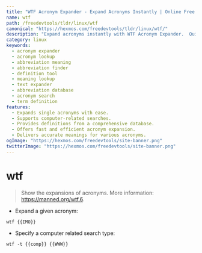 ```yaml
---
title: "WTF Acronym Expander - Expand Acronyms Instantly | Online Free DevTools by Hexmos"
name: wtf
path: /freedevtools/tldr/linux/wtf
canonical: "https://hexmos.com/freedevtools/tldr/linux/wtf/"
description: "Expand acronyms instantly with WTF Acronym Expander.  Quickly find meanings and definitions for abbreviations. Free online tool, no registration required."
category: linux
keywords:
  - acronym expander
  - acronym lookup
  - abbreviation meaning
  - abbreviation finder
  - definition tool
  - meaning lookup
  - text expander
  - abbreviation database
  - acronym search
  - term definition
features:
  - Expands single acronyms with ease.
  - Supports computer-related searches.
  - Provides definitions from a comprehensive database.
  - Offers fast and efficient acronym expansion.
  - Delivers accurate meanings for various acronyms.
ogImage: "https://hexmos.com/freedevtools/site-banner.png"
twitterImage: "https://hexmos.com/freedevtools/site-banner.png"
---
```


# wtf

> Show the expansions of acronyms.
> More information: <https://manned.org/wtf.6>.

- Expand a given acronym:

`wtf {{IMO}}`

- Specify a computer related search type:

`wtf -t {{comp}} {{WWW}}`

